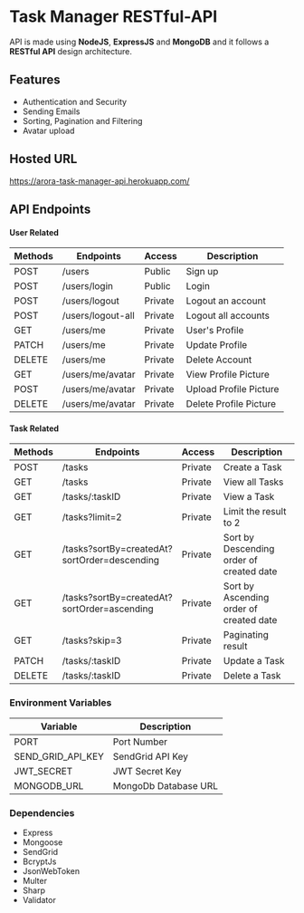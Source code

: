 # Task Manager RESTful-API

API is made using **NodeJS**, **ExpressJS** and **MongoDB** and it follows a **RESTful API** design architecture.

## Features

- Authentication and Security
- Sending Emails
- Sorting, Pagination and Filtering
- Avatar upload

## Hosted URL

https://arora-task-manager-api.herokuapp.com/

## API Endpoints

#### User Related

| Methods | Endpoints                          | Access  | Description                              |
| ------- | ---------------------------------- | ------- | ---------------------------------------- |
| POST    | /users                             | Public  | Sign up                                  |
| POST    | /users/login                       | Public  | Login                                    |
| POST    | /users/logout                      | Private | Logout an account                        |
| POST    | /users/logout-all                   | Private | Logout all accounts                      |
| GET     | /users/me                          | Private | User's Profile                           |
| PATCH   | /users/me                          | Private | Update Profile                           |
| DELETE  | /users/me                          | Private | Delete Account                           |
| GET     | /users/me/avatar              | Private | View Profile Picture                     |
| POST    | /users/me/avatar                   | Private | Upload Profile Picture                   |
| DELETE  | /users/me/avatar                   | Private | Delete Profile Picture                   |

#### Task Related

| Methods | Endpoints                          | Access  | Description                              |
| ------- | ---------------------------------- | ------- | ---------------------------------------- |
| POST    | /tasks                             | Private | Create a Task                            |
| GET     | /tasks                             | Private | View all Tasks                           |
| GET     | /tasks/:taskID                     | Private | View a Task                              |
| GET     | /tasks?limit=2               | Private | Limit the result to 2                    |
| GET     | /tasks?sortBy=createdAt?sortOrder=descending | Private | Sort by Descending order of created date |
| GET     | /tasks?sortBy=createdAt?sortOrder=ascending  | Private | Sort by Ascending order of created date  |
| GET     | /tasks?skip=3                | Private | Paginating result                        |
| PATCH   | /tasks/:taskID                | Private | Update a Task                            |
| DELETE  | /tasks/:taskID                | Private | Delete a Task                            |


### Environment Variables
| Variable | Description |
| - | - |
|PORT|Port Number|
|SEND_GRID_API_KEY| SendGrid API Key|
|JWT_SECRET| JWT Secret Key |
| MONGODB_URL | MongoDb Database URL |


### Dependencies
* Express
* Mongoose
* SendGrid
* BcryptJs
* JsonWebToken
* Multer
* Sharp
* Validator


